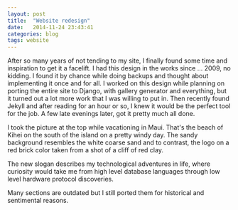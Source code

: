 ```yaml
---
layout: post
title:  "Website redesign"
date:   2014-11-24 23:43:41
categories: blog
tags: website
---
```

After so many years of not tending to my site, I finally found some time and inspiration to get it a facelift. I had this design in the works since ... 2009, no kidding. I found it by chance while doing backups and thought about implementing it once and for all. I worked on this design while planning on porting the entire site to Django, with gallery generator and everything, but it turned out a lot more work that I was willing to put in. Then recently found Jekyll and after reading for an hour or so, I knew it would be the perfect tool for the job. A few late evenings later, got it pretty much all done. 

I took the picture at the top while vacationing in Maui. That's the beach of Kihei on the south of the island on a pretty windy day. The sandy background resembles the white coarse sand and to contrast, the logo on a red brick color taken from a shot of a cliff of red clay.

The new slogan describes my technological adventures in life, where curiosity would take me from high level database languages through low level hardware protocol discoveries.

Many sections are outdated but I still ported them for historical and sentimental reasons. 

